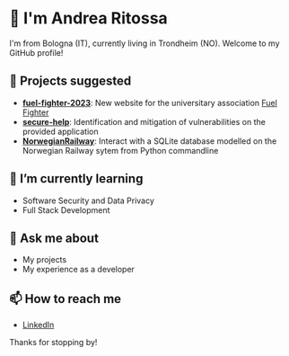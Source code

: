 # 👋 I'm Andrea Ritossa 

I'm from Bologna (IT), currently living in Trondheim (NO). Welcome to my GitHub profile!

## 🔭 Projects suggested 
- **[fuel-fighter-2023](https://github.com/the-future-dev/fuelfighter2023)**: New website for the universitary association [Fuel Fighter](https://www.fuelfighter.no/)
- **[secure-help](https://github.com/the-future-dev/secure-help)**: Identification and mitigation of vulnerabilities on the provided application
- **[NorwegianRailway](https://github.com/the-future-dev/NorwegianRailway)**: Interact with a SQLite database modelled on the Norwegian Railway sytem from Python commandline

## 🌱 I’m currently learning
- Software Security and Data Privacy
- Full Stack Development

## 💬 Ask me about
- My projects
- My experience as a developer

## 📫 How to reach me
- [LinkedIn](https://www.linkedin.com/in/andrea-ritossa/)

Thanks for stopping by!
